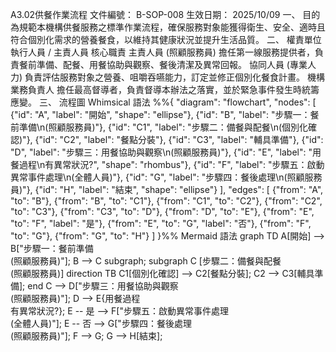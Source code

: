 A3.02供餐作業流程
文件編號： B-SOP-008
生效日期： 2025/10/09
一、 目的
為規範本機構供餐服務之標準作業流程，確保服務對象能獲得衛生、安全、適時且符合個別化需求的營養餐食，以維持其健康狀況並提升生活品質。
二、 權責單位
執行人員 / 主責人員
核心職責
主責人員 (照顧服務員)
擔任第一線服務提供者，負責餐前準備、配餐、用餐協助與觀察、餐後清潔及異常回報。
協同人員 (專業人力)
負責評估服務對象之營養、咀嚼吞嚥能力，訂定並修正個別化餐食計畫。
機構業務負責人
擔任最高督導者，負責督導本辦法之落實，並於緊急事件發生時統籌應變。
三、 流程圖
Whimsical 語法
%%{  "diagram": "flowchart",  "nodes": [    {"id": "A", "label": "開始", "shape": "ellipse"},    {"id": "B", "label": "步驟一：餐前準備\n(照顧服務員)"},    {"id": "C1", "label": "步驟二：備餐與配餐\n(個別化確認)"},    {"id": "C2", "label": "餐點分裝"},    {"id": "C3", "label": "輔具準備"},    {"id": "D", "label": "步驟三：用餐協助與觀察\n(照顧服務員)"},    {"id": "E", "label": "用餐過程\n有異常狀況?", "shape": "rhombus"},    {"id": "F", "label": "步驟五：啟動異常事件處理\n(全體人員)"},    {"id": "G", "label": "步驟四：餐後處理\n(照顧服務員)"},    {"id": "H", "label": "結束", "shape": "ellipse"}  ],  "edges": [    {"from": "A", "to": "B"},    {"from": "B", "to": "C1"},    {"from": "C1", "to": "C2"},    {"from": "C2", "to": "C3"},    {"from": "C3", "to": "D"},    {"from": "D", "to": "E"},    {"from": "E", "to": "F", "label": "是"},    {"from": "E", "to": "G", "label": "否"},    {"from": "F", "to": "G"},    {"from": "G", "to": "H"}  ]}%%
Mermaid 語法
graph TD    A[開始] --> B["步驟一：餐前準備<br>(照顧服務員)"];    B --> C subgraph;    subgraph C [步驟二：備餐與配餐<br>(照顧服務員)]        direction TB        C1[個別化確認] --> C2[餐點分裝];        C2 --> C3[輔具準備];    end    C --> D["步驟三：用餐協助與觀察<br>(照顧服務員)"];    D --> E{用餐過程<br>有異常狀況?};    E -- 是 --> F["步驟五：啟動異常事件處理<br>(全體人員)"];    E -- 否 --> G["步驟四：餐後處理<br>(照顧服務員)"];    F --> G;    G --> H[結束];
